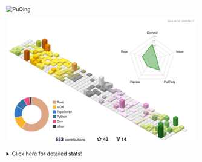 ![PuQing](https://user-images.githubusercontent.com/27223114/171565019-9a56fae6-b08b-421f-99db-7e830da42371.png)

![](./profile-3d-contrib/profile-season-animate.svg)

<details>
<summary>Click here for detailed stats!</summary>

<!--START_SECTION:waka-->
![Lines of code](https://img.shields.io/badge/From%20Hello%20World%20I%27ve%20Written-2.5%20million%20lines%20of%20code-blue)

**🐱 My GitHub Data** 

> 📦 453.0 kB Used in GitHub's Storage 
 > 
> 🏆 367 Contributions in the Year 2025
 > 
> 🚫 Not Opted to Hire
 > 
> 📜 32 Public Repositories 
 > 
> 🔑 34 Private Repositories 
 > 
**I'm an Early 🐤** 

```text
🌞 Morning                895 commits         ██░░░░░░░░░░░░░░░░░░░░░░░   09.61 % 
🌆 Daytime                4014 commits        ███████████░░░░░░░░░░░░░░   43.10 % 
🌃 Evening                2280 commits        ██████░░░░░░░░░░░░░░░░░░░   24.48 % 
🌙 Night                  2125 commits        ██████░░░░░░░░░░░░░░░░░░░   22.82 % 
```


📊 **This Week I Spent My Time On** 

```text
💬 Programming Languages: 
Swift                    2 hrs 17 mins       ████████░░░░░░░░░░░░░░░░░   31.61 % 
Python                   1 hr 54 mins        ███████░░░░░░░░░░░░░░░░░░   26.20 % 
TypeScript               1 hr 10 mins        ████░░░░░░░░░░░░░░░░░░░░░   16.20 % 
YAML                     33 mins             ██░░░░░░░░░░░░░░░░░░░░░░░   07.74 % 
Markdown                 20 mins             █░░░░░░░░░░░░░░░░░░░░░░░░   04.80 % 

🔥 Editors: 
VS Code                  7 hrs 15 mins       █████████████████████████   100.00 % 

💻 Operating System: 
Mac                      4 hrs 24 mins       ███████████████░░░░░░░░░░   60.79 % 
Linux                    2 hrs 35 mins       █████████░░░░░░░░░░░░░░░░   35.77 % 
WSL                      15 mins             █░░░░░░░░░░░░░░░░░░░░░░░░   03.44 % 
```


<!--END_SECTION:waka-->
</details>
